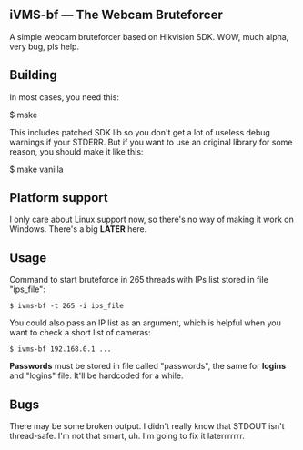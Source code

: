 iVMS-bf — The Webcam Bruteforcer
---

A simple webcam bruteforcer based on Hikvision SDK. WOW, much alpha, very bug, pls help.


## Building

In most cases, you need this:

  $ make

This includes patched SDK lib so you don't get a lot of useless debug warnings if your STDERR. But if you want to use an original library for some reason, you should make it like this:

  $ make vanilla


## Platform support

I only care about Linux support now, so there's no way of making it work on Windows. There's a big __LATER__ here.


## Usage

Command to start bruteforce in 265 threads with IPs list stored in file "ips_file":

    $ ivms-bf -t 265 -i ips_file

You could also pass an IP list as an argument, which is helpful when you want to check a short list of cameras:

    $ ivms-bf 192.168.0.1 ...

__Passwords__ must be stored in file called "passwords", the same for __logins__ and "logins" file. It'll be hardcoded for a while.


## Bugs
There may be some broken output. I didn't really know that STDOUT isn't thread-safe. I'm not that smart, uh. I'm going to fix it laterrrrrrr.